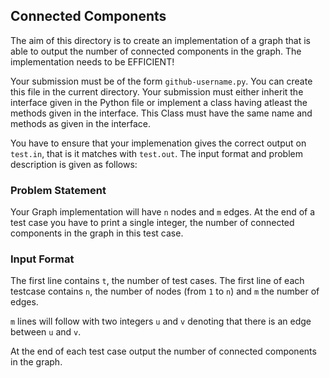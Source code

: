 ## Connected Components

The aim of this directory is to create an implementation of a graph that is able to output the number of connected components in the graph. The implementation needs to be EFFICIENT!

Your submission must be of the form `github-username.py`. You can create this file in the current directory. Your submission must either inherit the interface given in the Python file or implement a class having atleast the methods given in the interface. This Class must have the same name and methods as given in the interface.

You have to ensure that your implemenation gives the correct output on `test.in`, that is it matches with `test.out`. The input format and problem description is given as follows:

### Problem Statement

Your Graph implementation will have `n` nodes and `m` edges. At the end of a test case you have to print a single integer, the number of connected components in the graph in this test case.

### Input Format

The first line contains `t`, the number of test cases.
The first line of each testcase contains `n`, the number of nodes (from `1` to `n`) and `m` the number of edges.

`m` lines will follow with two integers `u` and `v` denoting that there is an edge between `u` and `v`.

At the end of each test case output the number of connected components in the graph.

